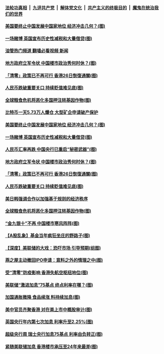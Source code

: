 ####  [法轮功真相](../../../../basic/blob/master/README.md?t=09250031) &nbsp;|&nbsp; [九评共产党](../../../../9ping.md/blob/master/README.md?t=09250031) &nbsp;|&nbsp; [解体党文化](../../../../jtdwh.md/blob/master/README.md?t=09250031)  &nbsp;|&nbsp; [共产主义的终极目的](../../../../gczydzjmd.md/blob/master/README.md?t=09250031) &nbsp;|&nbsp; [魔鬼在统治我们的世界](../../../../mgztzwmdsj.md/blob/master/README.md?t=09250031) 

#### [美国要终止中国发展中国家地位 经济冲击几何？(图)](../pages/p5/1017473.md?t=09250031) 

#### [一场赌博 英国宣布历史性减税和大量借贷(图)](../pages/p5/1017426.md?t=09250031) 

#### [油管热门频道 翻墙必看视频 新闻](http://45.76.130.85:81/youtube.html?09250031)

#### [地方政府立军令状 中国楼市政治秀何时休？(图)](../pages/p5/1017394.md?t=09250031) 

#### [「清零」政策已不再可行 香港26日恢復通關(图)](../pages/p5/1017429.md?t=09250031) 

#### [人民币跌破重要关口 持续贬值难见底(图)](../pages/p5/1017427.md?t=09250031) 

#### [全球粮食危机将恶化多国押注转基因作物(图)](../pages/p5/1017391.md?t=09250031) 

#### [比特币一天5.73万人爆仓 大型矿企申请破产保护](../pages/p5/1017486.md?t=09250031) 

#### [美国要终止中国发展中国家地位 经济冲击几何？(图)](../pages/p5/1017473.md?t=09250031) 

#### [一场赌博 英国宣布历史性减税和大量借贷(图)](../pages/p5/1017426.md?t=09250031) 

#### [人民币汇率再跌 中国央行已重启“秘密武器”(图)](../pages/p5/1017404.md?t=09250031) 

#### [地方政府立军令状 中国楼市政治秀何时休？(图)](../pages/p5/1017394.md?t=09250031) 

#### [「清零」政策已不再可行 香港26日恢復通關(图)](../pages/p5/1017429.md?t=09250031) 

#### [人民币跌破重要关口 持续贬值难见底(图)](../pages/p5/1017427.md?t=09250031) 

#### [美日韩强调合作以加强基于规则的经济秩序](../pages/p5/1017405.md?t=09250031) 

#### [全球粮食危机将恶化多国押注转基因作物(图)](../pages/p5/1017391.md?t=09250031) 

#### [“金九银十”不再 中国楼市寒风阵阵(图)](../pages/p5/1017346.md?t=09250031) 

#### [【A股乱象】基金当年疯狂坐庄的野路子(图)](../pages/p5/1017355.md?t=09250031) 

#### [【深度】美联储的大戏：恐吓市场 引导预期(组图)](../pages/p5/1017353.md?t=09250031) 

#### [燕之屋主动撤回IPO申请：意料之外的情理之中(图)](../pages/p5/1017349.md?t=09250031) 

#### [受“清零”防疫影响 香港失航空枢纽地位(图)](../pages/p5/1017348.md?t=09250031) 

#### [美联储“激进加息”75基点 终点利率在哪？(图)](../pages/p5/1017345.md?t=09250031) 

#### [加国通胀微降 食品续涨 料持续加息(图)](../pages/p5/1017326.md?t=09250031) 

#### [美中官员齐聚香港 对在美上市中概股审计(图)](../pages/p5/1017312.md?t=09250031) 

#### [英国央行年内第七次加息 利率升至2.25%(图)](../pages/p5/1017307.md?t=09250031) 

#### [超级央行周 瑞士央行加息75基点 利率由负转正(图)](../pages/p5/1017300.md?t=09250031) 

#### [紧随美联储加息 香港楼市承压至24年来最差(图)](../pages/p5/1017294.md?t=09250031) 

<img src='http://gfw-breaker.win/goodnews/indexes/p5.md' width='0px' height='0px'/>
